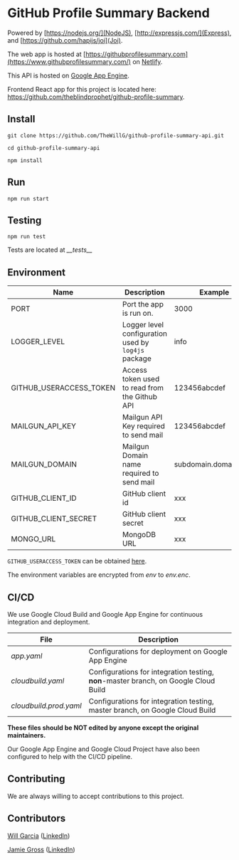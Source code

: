 # GitHub Profile Summary Backend
Powered by [https://nodejs.org/](NodeJS), [http://expressjs.com/](Express), and [https://github.com/hapijs/joi](Joi).

The web app is hosted at [https://githubprofilesummary.com](https://www.githubprofilesummary.com/) on [Netlify](https://www.netlify.com/).

This API is hosted on [Google App Engine](https://cloud.google.com/appengine/).

Frontend React app for this project is located here: https://github.com/theblindprophet/github-profile-summary.

## Install

`git clone https://github.com/TheWillG/github-profile-summary-api.git`

`cd github-profile-summary-api`

`npm install`

## Run

`npm run start`

## Testing

`npm run test`

Tests are located at *\_\_tests__*

## Environment

| Name | Description | Example |
|------|-------------|--------|
| PORT | Port the app is run on. | 3000 |
| LOGGER_LEVEL | Logger level configuration used by `log4js` package | info |
| GITHUB_USERACCESS_TOKEN | Access token used to read from the Github API | 123456abcdef
| MAILGUN_API_KEY | Mailgun API Key required to send mail | 123456abcdef
| MAILGUN_DOMAIN | Mailgun Domain name required to send mail | subdomain.domain.com
| GITHUB_CLIENT_ID | GitHub client id | xxx |
| GITHUB_CLIENT_SECRET | GitHub client secret | xxx |
| MONGO_URL | MongoDB URL | xxx |

`GITHUB_USERACCESS_TOKEN` can be obtained [here](https://help.github.com/articles/creating-a-personal-access-token-for-the-command-line/).

The environment variables are encrypted from *env* to *env.enc*.

## CI/CD

We use Google Cloud Build and Google App Engine for continuous integration and deployment.

| File | Description |
|------|-------------|
| *app.yaml* | Configurations for deployment on Google App Engine |
| *cloudbuild.yaml* | Configurations for integration testing, **non**-master branch, on Google Cloud Build |
| *cloudbuild.prod.yaml* | Configurations for integration testing, master branch, on Google Cloud Build |

**These files should be NOT edited by anyone except the original maintainers.**

Our Google App Engine and Google Cloud Project have also been configured to help with the CI/CD pipeline.

## Contributing

We are always willing to accept contributions to this project.

## Contributors

[Will Garcia](https://github.com/thewillg/) ([LinkedIn](https://www.linkedin.com/in/thewillg/))

[Jamie Gross](https://github.com/theblindprophet/) ([LinkedIn](https://www.linkedin.com/in/james-l-gross/))
